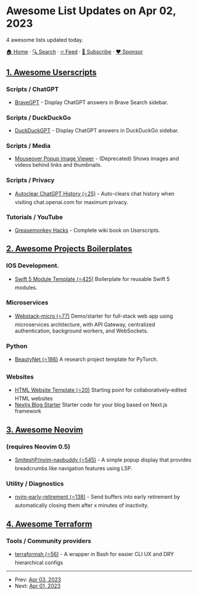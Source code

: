 # Awesome List Updates on Apr 02, 2023

4 awesome lists updated today.

[🏠 Home](/README.md) · [🔍 Search](https://www.trackawesomelist.com/search/) · [🔥 Feed](https://www.trackawesomelist.com/rss.xml) · [📮 Subscribe](https://trackawesomelist.us17.list-manage.com/subscribe?u=d2f0117aa829c83a63ec63c2f&id=36a103854c) · [❤️  Sponsor](https://github.com/sponsors/theowenyoung)



## [1. Awesome Userscripts](/content/bvolpato/awesome-userscripts/README.md)

### Scripts / ChatGPT

*   [BraveGPT](https://bravegpt.com/greasemonkey) - Display ChatGPT answers in Brave Search sidebar.

### Scripts / DuckDuckGo

*   [DuckDuckGPT](https://duckduckgpt.com/greasemonkey) - Display ChatGPT answers in DuckDuckGo sidebar.

### Scripts / Media

*   [Mouseover Popup Image Viewer](https://carry0987.github.io/UserJS/Tool/mpiv/website/) - (Deprecated) Shows images and videos behind links and thumbnails.

### Scripts / Privacy

*   [Autoclear ChatGPT History (⭐25)](https://github.com/adamlui/autoclear-chatgpt-history/tree/main/greasemonkey) - Auto-clears chat history when visiting chat.openai.com for maximum privacy.

### Tutorials / YouTube

*   [Greasemonkey Hacks](https://www.oreilly.com/library/view/greasemonkey-hacks/0596101651/pr05s02.html) - Complete wiki book on Userscripts.

## [2. Awesome Projects Boilerplates](/content/melvin0008/awesome-projects-boilerplates/README.md)

### IOS Development.

*   [Swift 5 Module Template (⭐425)](https://github.com/fulldecent/swift5-module-template) Boilerplate for reusable Swift 5 modules.

### Microservices

*   [Webstack-micro (⭐77)](https://github.com/ferbs/webstack-micro) Demo/starter for full-stack web app using microservices architecture, with API Gateway, centralized authentication, background workers, and WebSockets.

### Python

*   [BeautyNet (⭐186)](https://github.com/cms-flash/beauty-net) A research project template for PyTorch.

### Websites

*   [HTML Website Template (⭐20)](https://github.com/fulldecent/html-website-template) Starting point for collaboratively-edited HTML websites
*   [Nextjs Blog Starter](https://creativedesignsguru.com/demo/Nextjs-Blog-Boilerplate/) Starter code for your blog based on Next.js framework

## [3. Awesome Neovim](/content/rockerBOO/awesome-neovim/README.md)

### (requires Neovim 0.5)

*   [SmiteshP/nvim-navbuddy (⭐545)](https://github.com/SmiteshP/nvim-navbuddy) - A simple popup display that provides breadcrumbs like navigation features using LSP.

### Utility / Diagnostics

*   [nvim-early-retirement (⭐138)](https://github.com/chrisgrieser/nvim-early-retirement) - Send buffers into early retirement by automatically closing them after x minutes of inactivity.

## [4. Awesome Terraform](/content/shuaibiyy/awesome-terraform/README.md)

### Tools / Community providers

*   [terraformsh (⭐56)](https://github.com/pwillis-els/terraformsh) - A wrapper in Bash for easier CLI UX and DRY hierarchical configs

---

- Prev: [Apr 03, 2023](/content/2023/04/03/README.md)
- Next: [Apr 01, 2023](/content/2023/04/01/README.md)